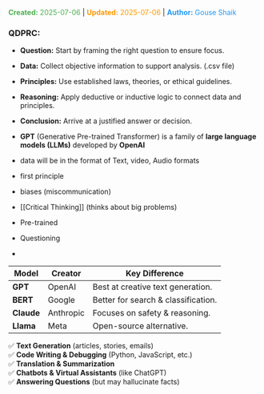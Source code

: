 <span style="color:#4caf50;"><b>Created:</b> 2025-07-06</span> | <span style="color:#ff9800;"><b>Updated:</b> 2025-07-06</span> | <span style="color:#2196f3;"><b>Author:</b> Gouse Shaik</span>
### QDPRC:
- **Question:** Start by framing the right question to ensure focus.
- **Data:** Collect objective information to support analysis. (.csv file)
- **Principles:** Use established laws, theories, or ethical guidelines.
- **Reasoning:** Apply deductive or inductive logic to connect data and principles.
- **Conclusion:** Arrive at a justified answer or decision.


- **GPT** (Generative Pre-trained Transformer) is a family of **large language models (LLMs)** developed by **OpenAI**
- data will be in the format of Text, video, Audio formats
- first principle
- biases (miscommunication)
- [[Critical Thinking]] (thinks about big problems)
- Pre-trained
- Questioning
- 

| Model      | Creator   | Key Difference                      |
| ---------- | --------- | ----------------------------------- |
| **GPT**    | OpenAI    | Best at creative text generation.   |
| **BERT**   | Google    | Better for search & classification. |
| **Claude** | Anthropic | Focuses on safety & reasoning.      |
| **Llama**  | Meta      | Open-source alternative.            |

✅ **Text Generation** (articles, stories, emails)  
✅ **Code Writing & Debugging** (Python, JavaScript, etc.)  
✅ **Translation & Summarization**  
✅ **Chatbots & Virtual Assistants** (like ChatGPT)  
✅ **Answering Questions** (but may hallucinate facts)